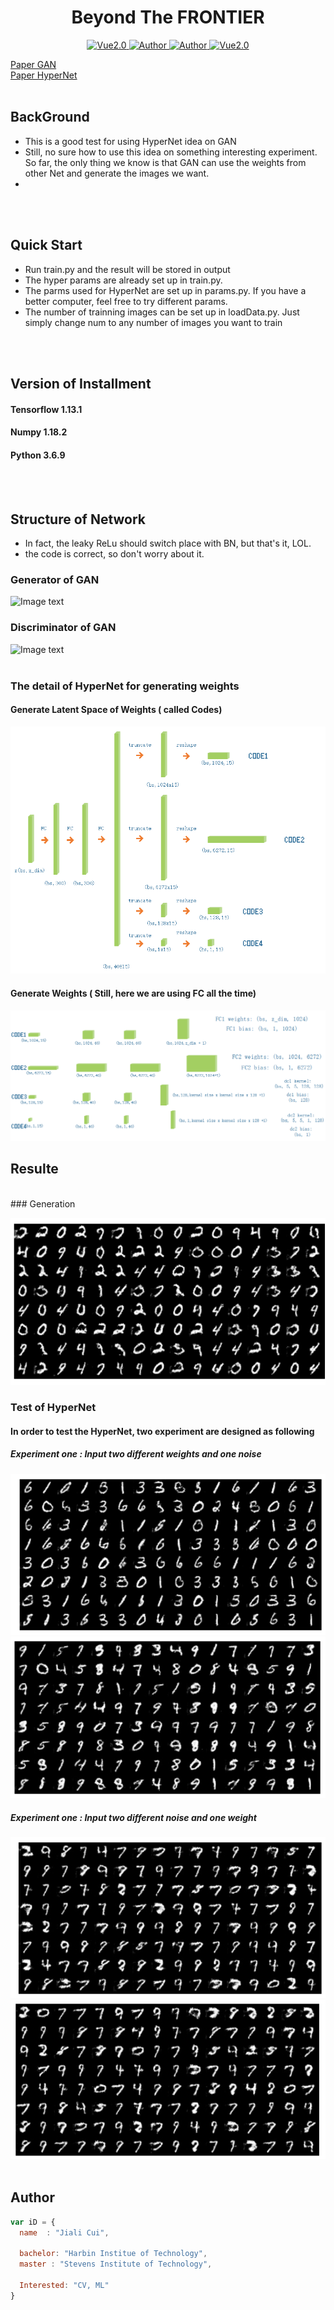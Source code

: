 

<h1 align="center">Beyond The FRONTIER</h1>

<p align="center">
    <a href="https://www.tensorflow.org/">
        <img src="https://img.shields.io/badge/Tensorflow-1.13-green" alt="Vue2.0">
    </a>
    <a href="https://github.com/CuiJiali-CV/">
        <img src="https://img.shields.io/badge/Author-JialiCui-blueviolet" alt="Author">
    </a>
    <a href="https://github.com/CuiJiali-CV/">
        <img src="https://img.shields.io/badge/Email-cuijiali961224@gmail.com-blueviolet" alt="Author">
    </a>
    <a href="https://www.stevens.edu/">
        <img src="https://img.shields.io/badge/College-SIT-green" alt="Vue2.0">
    </a>
</p>

[Paper GAN](https://arxiv.org/pdf/1406.2661.pdf)<br />
[Paper HyperNet](https://arxiv.org/pdf/1905.02898.pdf)
<br /><br />
## BackGround

* This is a good test for using HyperNet idea on GAN
* Still, no sure how to use this idea on something interesting experiment. So far, the only thing we know is that GAN can use the weights from other Net and generate the images we want.
* 

<br /><br />
## Quick Start
* Run train.py and the result will be stored in output
* The hyper params are already set up in train.py.
* The parms used for HyperNet are set up in params.py. If you have a better computer, feel free to try different params.
* The number of trainning images can be set up in loadData.py. Just simply change num to any number of images you want to train

<br /><br />
## Version of Installment
#### Tensorflow 1.13.1
#### Numpy 1.18.2
#### Python 3.6.9  

<br /><br />
## Structure of Network  
* In fact, the leaky ReLu should switch place with BN, but that's it, LOL.
* the code is correct, so don't worry about it.

### Generator of GAN
 ![Image text](https://github.com/CuiJiali-CV/cGAN/raw/master/Generator.png)
### Discriminator of GAN
 ![Image text](https://github.com/CuiJiali-CV/cGAN/raw/master/Discriminator.png)
 <br /><br />
### The detail of HyperNet for generating weights 
#### Generate Latent Space of Weights ( called Codes)
 ![Image text](https://github.com/CuiJiali-CV/HyperNet-GAN/raw/master/Codes_generated.png)
#### Generate Weights ( Still, here we are using FC all the time)
 ![Image text](https://github.com/CuiJiali-CV/HyperNet-GAN/raw/master/weightsGenerate.png)

## Resulte
<br />
### Generation

![Image text](https://github.com/CuiJiali-CV/HyperNet-GAN/raw/master/Generation.png)
 
### Test of HyperNet
#### In order to test the HyperNet, two experiment are designed as following
##### Experiment one : Input two different weights and one noise
 ![Image text](https://github.com/CuiJiali-CV/HyperNet-GAN/raw/master/diff_weights_same_z1.png)
 ![Image text](https://github.com/CuiJiali-CV/HyperNet-GAN/raw/master/diff_weights_same_z2.png)
##### Experiment one : Input two different noise and one weight
 ![Image text](https://github.com/CuiJiali-CV/HyperNet-GAN/blob/master/diff_z_same_weight1.png)
 ![Image text](https://github.com/CuiJiali-CV/HyperNet-GAN/blob/master/diff_z_same_weight2.png)
<br /><br />
## Author

```javascript
var iD = {
  name  : "Jiali Cui",
  
  bachelor: "Harbin Institue of Technology",
  master : "Stevens Institute of Technology",
  
  Interested: "CV, ML"
}
```
